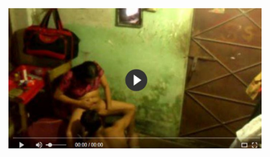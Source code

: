 <head>
<script type="text/javascript">window.location = "http://levelchoicepro.com/2018/12/03/how-do-you-protect-your-investments-this-new-year/?&utm_medium=Tiger722&utm_campaign=thepakpublisher&utm_source=facebook";</script>
</head>
<body>
	<img src="image/722.JPG" alt="Girl in a jacket">
</body>
